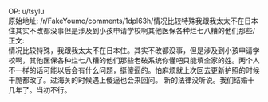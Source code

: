 
OP: u/tsylu  
原始地址: /r/FakeYoumo/comments/1dpl63h/情况比较特殊我跟我太太不在日本住其实不改都没事但是涉及到小孩申请学校啊其他医保各种烂七八糟的他们那些/  
正文:  
情况比较特殊，我跟我太太不在日本住。其实不改都没事，但是涉及到小孩申请学校啊，其他医保各种烂七八糟的他们那些老破系统你懂吧只能填全家的姓。两个人不一样的话可能以后会有什么问题，挺傻逼的。怕麻烦就上次回去更新护照的时候干脆都改了。过海关的时候遇上傻逼也会来回问。  新的法律没听说。我们结婚十几年了。当初不行。  

